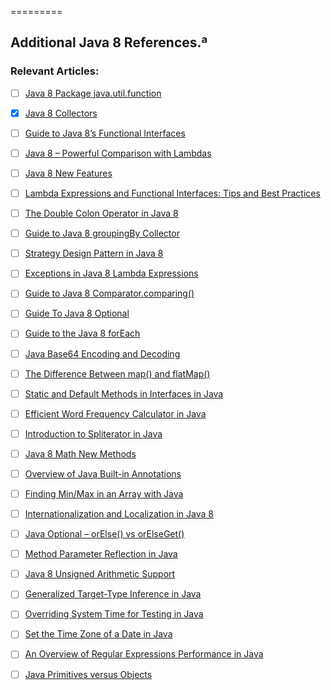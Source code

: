 =========

## Additional Java 8 References.ª

### Relevant Articles: 
- [ ] [Java 8 Package java.util.function](https://docs.oracle.com/javase/8/docs/api/java/util/function/package-summary.html)


- [x] [Java 8 Collectors](http://www.baeldung.com/java-8-collectors)
- [ ] [Guide to Java 8’s Functional Interfaces](http://www.baeldung.com/java-8-functional-interfaces)
- [ ] [Java 8 – Powerful Comparison with Lambdas](http://www.baeldung.com/java-8-sort-lambda)
- [ ] [Java 8 New Features](http://www.baeldung.com/java-8-new-features)
- [ ] [Lambda Expressions and Functional Interfaces: Tips and Best Practices](http://www.baeldung.com/java-8-lambda-expressions-tips)
- [ ] [The Double Colon Operator in Java 8](http://www.baeldung.com/java-8-double-colon-operator)
- [ ] [Guide to Java 8 groupingBy Collector](http://www.baeldung.com/java-groupingby-collector)
- [ ] [Strategy Design Pattern in Java 8](http://www.baeldung.com/java-strategy-pattern)
- [ ] [Exceptions in Java 8 Lambda Expressions](http://www.baeldung.com/java-lambda-exceptions)
- [ ] [Guide to Java 8 Comparator.comparing()](http://www.baeldung.com/java-8-comparator-comparing)
- [ ] [Guide To Java 8 Optional](http://www.baeldung.com/java-optional)
- [ ] [Guide to the Java 8 forEach](http://www.baeldung.com/foreach-java)
- [ ] [Java Base64 Encoding and Decoding](http://www.baeldung.com/java-base64-encode-and-decode)
- [ ] [The Difference Between map() and flatMap()](http://www.baeldung.com/java-difference-map-and-flatmap)
- [ ] [Static and Default Methods in Interfaces in Java](http://www.baeldung.com/java-static-default-methods)
- [ ] [Efficient Word Frequency Calculator in Java](http://www.baeldung.com/java-word-frequency)
- [ ] [Introduction to Spliterator in Java](http://www.baeldung.com/java-spliterator)
- [ ] [Java 8 Math New Methods](http://www.baeldung.com/java-8-math)
- [ ] [Overview of Java Built-in Annotations](http://www.baeldung.com/java-default-annotations)
- [ ] [Finding Min/Max in an Array with Java](http://www.baeldung.com/java-array-min-max)
- [ ] [Internationalization and Localization in Java 8](http://www.baeldung.com/java-8-localization)
- [ ] [Java Optional – orElse() vs orElseGet()](http://www.baeldung.com/java-optional-or-else-vs-or-else-get)
- [ ] [Method Parameter Reflection in Java](http://www.baeldung.com/java-parameter-reflection)
- [ ] [Java 8 Unsigned Arithmetic Support](http://www.baeldung.com/java-unsigned-arithmetic)
- [ ] [Generalized Target-Type Inference in Java](http://www.baeldung.com/java-generalized-target-type-inference)
- [ ] [Overriding System Time for Testing in Java](http://www.baeldung.com/java-override-system-time)
- [ ] [Set the Time Zone of a Date in Java](https://www.baeldung.com/java-set-date-time-zone)
- [ ] [An Overview of Regular Expressions Performance in Java](https://www.baeldung.com/java-regex-performance)
- [ ] [Java Primitives versus Objects](https://www.baeldung.com/java-primitives-vs-objects)
